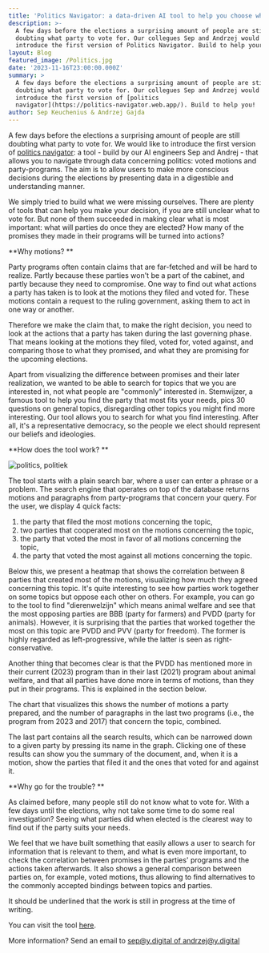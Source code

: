 ```yaml
---
title: 'Politics Navigator: a data-driven AI tool to help you choose what to vote for.'
description: >-
  A few days before the elections a surprising amount of people are still
  doubting what party to vote for. Our collegues Sep and Andrzej would like to
  introduce the first version of Politics Navigator. Build to help your!
layout: Blog
featured_image: /Politics.jpg
date: '2023-11-16T23:00:00.000Z'
summary: >
  A few days before the elections a surprising amount of people are still
  doubting what party to vote for. Our collegues Sep and Andrzej would like to
  introduce the first version of [politics
  navigator](https://politics-navigator.web.app/). Build to help you!
author: Sep Keuchenius & Andrzej Gajda
---
```



A few days before the elections a surprising amount of people are still doubting what party to vote for. We would like to introduce the first version of [politics navigator](https://politics-navigator.web.app/): a tool - build by our AI engineers Sep and Andrej - that allows you to navigate through data concerning politics: voted motions and party-programs. The aim is to allow users to make more conscious decisions during the elections by presenting data in a digestible and understanding manner. 

We simply tried to build what we were missing ourselves. There are plenty of tools that can help you make your decision, if you are still unclear what to vote for. But none of them succeeded in making clear what is most important: what will parties do once they are elected? How many of the promises they made in their programs will be turned into actions? 

**Why motions? **

Party programs often contain claims that are far-fetched and will be hard to realize. Partly because these parties won't be a part of the cabinet, and partly because they need to compromise. One way to find out what actions a party has taken is to look at the motions they filed and voted for. These motions contain a request to the ruling government, asking them to act in one way or another. 

Therefore we make the claim that, to make the right decision, you need to look at the actions that a party has taken during the last governing phase. That means looking at the motions they filed, voted for, voted against, and comparing those to what they promised, and what they are promising for the upcoming elections. 

Apart from visualizing the difference between promises and their later realization, we wanted to be able to search for topics that we you are interested in, not what people are "commonly" interested in. Stemwijzer, a famous tool to help you find the party that most fits your needs, pics 30 questions on general topics, disregarding other topics you might find more interesting. Our tool allows you to search for what you find interesting. After all, it's a representative democracy, so the people we elect should represent our beliefs and ideologies. 

**How does the tool work? **

![politics, politiek](</Politics navigator.png> "politiek, politics")

The tool starts with a plain search bar, where a user can enter a phrase or a problem. The search engine that operates on top of the database returns motions and paragraphs from party-programs that concern your query. For the user, we display 4 quick facts: 

1. the party that filed the most motions concerning the topic, 
2. two parties that cooperated most on the motions concerning the topic, 
3. the party that voted the most in favor of all motions concerning the topic, 
4. the party that voted the most against all motions concerning the topic. 

Below this, we present a heatmap that shows the correlation between 8 parties that created most of the motions, visualizing how much they agreed concerning this topic. It's quite interesting to see how parties work together on some topics but oppose each other on others. For example, you can go to the tool to find "dierenwelzijn" which means animal welfare and see that the most opposing parties are BBB (party for farmers) and PVDD (party for animals). However, it is surprising that the parties that worked together the most on this topic are PVDD and PVV (party for freedom). The former is highly regarded as left-progressive, while the latter is seen as right-conservative.  

Another thing that becomes clear is that the PVDD has mentioned more in their current (2023) program than in their last (2021) program about animal welfare, and that all parties have done more in terms of motions, than they put in their programs. This is explained in the section below. 

The chart that visualizes this shows the number of motions a party prepared, and the number of paragraphs in the last two programs (i.e., the program from 2023 and 2017) that concern the topic, combined. 

The last part contains all the search results, which can be narrowed down to a given party by pressing its name in the graph. Clicking one of these results can show you the summary of the document, and, when it is a motion, show the parties that filed it and the ones that voted for and against it. 

**Why go for the trouble? **

As claimed before, many people still do not know what to vote for. With a few days until the elections, why not take some time to do some real investigation? Seeing what parties did when elected is the clearest way to find out if the party suits your needs.  

We feel that we have built something that easily allows a user to search for information that is relevant to them, and what is even more important, to check the correlation between promises in the parties' programs and the actions taken afterwards. It also shows a general comparison between parties on, for example, voted motions, thus allowing to find alternatives to the commonly accepted bindings between topics and parties. 

It should be underlined that the work is still in progress at the time of writing. 

You can visit the tool [here](https://politics-navigator.web.app/). 

More information? Send an email to [sep@y.digital of andrzej@y.digital](mailto:sep@y.digital) 
